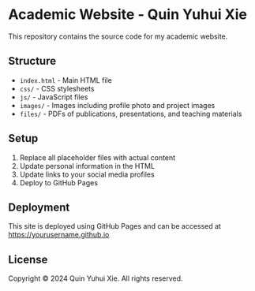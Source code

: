 # Academic Website - Quin Yuhui Xie

This repository contains the source code for my academic website.

## Structure

- `index.html` - Main HTML file
- `css/` - CSS stylesheets
- `js/` - JavaScript files
- `images/` - Images including profile photo and project images
- `files/` - PDFs of publications, presentations, and teaching materials

## Setup

1. Replace all placeholder files with actual content
2. Update personal information in the HTML
3. Update links to your social media profiles
4. Deploy to GitHub Pages

## Deployment

This site is deployed using GitHub Pages and can be accessed at https://yourusername.github.io

## License

Copyright © 2024 Quin Yuhui Xie. All rights reserved.
